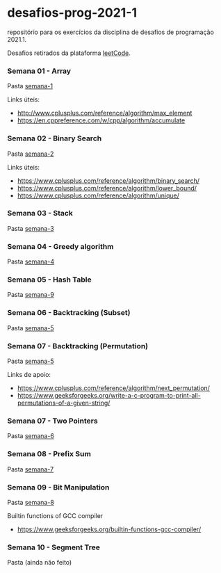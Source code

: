 # desafios-prog-2021-1
repositório para os exercícios da disciplina de desafios de programação 2021.1.

Desafios retirados da plataforma [leetCode](https://leetcode.com/).

### Semana 01 - Array
Pasta [semana-1](src/semana-1)

Links úteis:
- http://www.cplusplus.com/reference/algorithm/max_element
- https://en.cppreference.com/w/cpp/algorithm/accumulate

### Semana 02 - Binary Search
Pasta [semana-2](src/semana-2)

Links úteis:
- https://www.cplusplus.com/reference/algorithm/binary_search/ 
- https://www.cplusplus.com/reference/algorithm/lower_bound/
- https://www.cplusplus.com/reference/algorithm/unique/

### Semana 03 - Stack
Pasta [semana-3](src/semana-3)

### Semana 04 - Greedy algorithm
Pasta [semana-4](src/semana-4)

### Semana 05 - Hash Table
Pasta [semana-9](src/semana-9)

### Semana 06 - Backtracking (Subset)
Pasta [semana-5](src/semana-5)

### Semana 07 - Backtracking (Permutation)
Pasta [semana-5](src/semana-5)

Links de apoio:
- https://www.cplusplus.com/reference/algorithm/next_permutation/
- https://www.geeksforgeeks.org/write-a-c-program-to-print-all-permutations-of-a-given-string/

### Semana 07 - Two Pointers
Pasta [semana-6](src/semana-6)

### Semana 08 - Prefix Sum
Pasta [semana-7](src/semana-7)

### Semana 09 - Bit Manipulation
Pasta [semana-8](src/semana-8)

Builtin functions of GCC compiler
- https://www.geeksforgeeks.org/builtin-functions-gcc-compiler/

### Semana 10 - Segment Tree
Pasta (ainda não feito)

